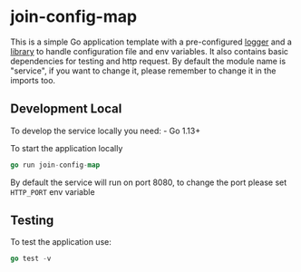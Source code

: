 # join-config-map

This is a simple Go application template with a pre-configured [logger]("https://github.com/mia-platform/glogger") and a [library]("https://github.com/mia-platform/configlib") to handle configuration file and env variables.
It also contains basic dependencies for testing and http request.
By default the module name is "service", if you want to change it, please remember to change it in the imports too.

## Development Local

To develop the service locally you need:
    - Go 1.13+

To start the application locally

```go
go run join-config-map
```

By default the service will run on port 8080, to change the port please set `HTTP_PORT` env variable

## Testing

To test the application use:

```go
go test -v
```
